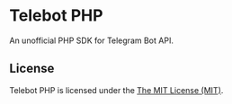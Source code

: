 # Telebot PHP
An unofficial PHP SDK for Telegram Bot API.

## License
Telebot PHP is licensed under the [The MIT License (MIT)](http://opensource.org/licenses/MIT).